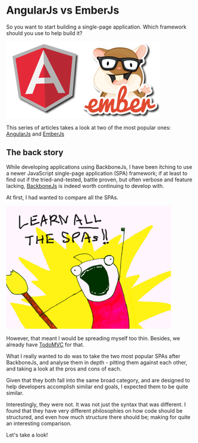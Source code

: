 # AngularJs vs EmberJs

So you want to start building a single-page application.
Which framework should you use to help build it?

![AngularJs vs EmberJs](/img/angularjs-emberjs.png)

This series of articles takes a look at two of the most popular ones:
[AngularJs](http://angularjs.org/) and
[EmberJs](http://emberjs.com/)

## The back story

While developing applications using BackboneJs, I have been itching to use a newer JavaScript single-page application (SPA) framework;
if at least to find out if the tried-and-tested, battle proven,
but often verbose and feature lacking,
[BackboneJs](http://backbonejs.org/) is indeed worth continuing to develop with.

At first, I had wanted to compare all the SPAs.

![Learn All the SPAs!](/img/learn-all-the-spas.png)

However, that meant I would be spreading myself too thin.
Besides, we already have [TodoMVC](http://todomvc.com/) for that.

What I really wanted to do was to take the two most popular SPAs after BackboneJs,
and analyse them in depth -
pitting them against each other, and taking a look at the pros and cons of each.

Given that they both fall into the same broad category,
and are designed to help developers accomplish similar end goals,
I expected them to be quite similar.

Interestingly, they were not.
It was not just the syntax that was different.
I found that they have very different philosophies on
how code should be structured,
and even how much structure there should be;
making for quite an interesting comparison.

Let's take a look!
